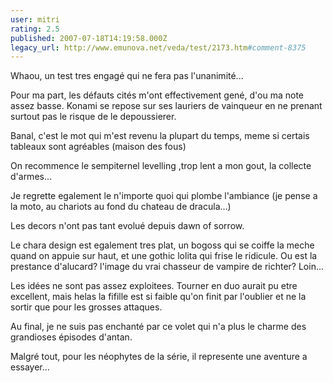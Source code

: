 ```yaml
---
user: mitri
rating: 2.5
published: 2007-07-18T14:19:58.000Z
legacy_url: http://www.emunova.net/veda/test/2173.htm#comment-8375
---
```

Whaou, un test tres engagé qui ne fera pas l'unanimité...

Pour ma part, les défauts cités m'ont effectivement gené, d'ou ma note assez basse. Konami se repose sur ses lauriers de vainqueur en ne prenant surtout pas le risque de le depoussierer.

Banal, c'est le mot qui m'est revenu la plupart du temps, meme si certais tableaux sont agréables (maison des fous)

On recommence le sempiternel levelling ,trop lent a mon gout, la collecte d'armes...

Je regrette egalement le n'importe quoi qui plombe l'ambiance (je pense a la moto, au chariots au fond du chateau de dracula...) 

Les decors n'ont pas tant evolué depuis dawn of sorrow.

Le chara design est egalement tres plat, un bogoss qui se coiffe la meche quand on appuie sur haut, et une gothic lolita qui frise le ridicule. Ou est la prestance d'alucard? l'image du vrai chasseur de vampire de richter? Loin... 

Les idées ne sont pas assez exploitees. Tourner en duo aurait pu etre excellent, mais helas la fifille est si faible qu'on finit par l'oublier et ne la sortir que pour les grosses attaques.

Au final, je ne suis pas enchanté par ce volet qui n'a plus le charme des grandioses épisodes d'antan. 

Malgré tout, pour les néophytes de la série, il represente une aventure a essayer...
